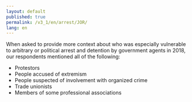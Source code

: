 ```yaml
---
layout: default
published: true
permalink: /v3_1/en/arrest/JOR/
lang: en
---
```


When asked to provide more context about who was especially vulnerable to arbitrary or political arrest and detention by government agents in 2018, our respondents mentioned all of the following:
-	Protestors
-	People accused of extremism
-	People suspected of involvement with organized crime
-	Trade unionists
-	Members of some professional associations

